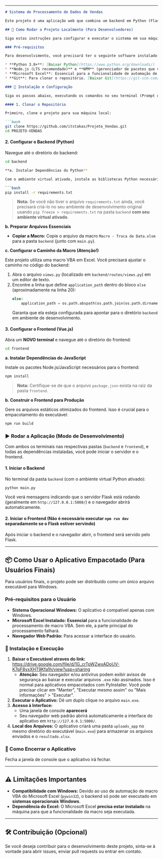 
-----

````markdown
# Sistema de Processamento de Dados de Vendas

Este projeto é uma aplicação web que combina um backend em Python (Flask) e um frontend em Vue.js para processar e analisar dados de vendas a partir de arquivos CSV e Excel.

## 🚀 Como Rodar o Projeto Localmente (Para Desenvolvedores)

Siga estas instruções para configurar e executar o sistema em sua máquina para desenvolvimento.

### Pré-requisitos

Para desenvolvimento, você precisará ter o seguinte software instalado:

* **Python 3.8+**: [Baixar Python](https://www.python.org/downloads/)
* **Node.js (LTS recomendado)** e **NPM** (gerenciador de pacotes que vem com o Node.js): [Baixar Node.js](https://nodejs.org/en/download/)
* **Microsoft Excel**: Essencial para a funcionalidade de automação de macro VBA.
* **Git**: Para clonar o repositório. [Baixar Git](https://git-scm.com/downloads)

### 💾 Instalação e Configuração

Siga os passos abaixo, executando os comandos no seu terminal (Prompt de Comando ou PowerShell no Windows, Terminal no macOS/Linux).

#### 1. Clonar o Repositório

Primeiro, clone o projeto para sua máquina local:

```bash
git clone https://github.com/itstakas/Projeto_Vendas.git
cd PROJETO-VENDAS
````

#### 2\. Configurar o Backend (Python)

Navegue até o diretório do backend:

```bash
cd backend

**a. Instalar Dependências do Python**

Com o ambiente virtual ativado, instale as bibliotecas Python necessárias:

```bash
pip install -r requirements.txt
```

> **Nota:** Se você não tiver o arquivo `requirements.txt` ainda, você precisará criá-lo no seu ambiente de desenvolvimento original usando `pip freeze > requirements.txt` na pasta `backend` **com seu ambiente virtual ativado**.

**b. Preparar Arquivos Essenciais**

  * **Copiar a Macro:** Copie o arquivo da macro `Macro - Troca de Data.xlsm` para a pasta `backend` (junto com `main.py`).

**c. Configurar o Caminho da Macro (Atenção\!)**

Este projeto utiliza uma macro VBA em Excel. Você precisará ajustar o caminho no código do backend:

1.  Abra o arquivo `views.py` (localizado em `backend/routes/views.py`) em um editor de texto.
2.  Encontre a linha que define `application_path` dentro do bloco `else` (aproximadamente na linha 20):
    ```python
    else:
        application_path = os.path.abspath(os.path.join(os.path.dirname(os.path.abspath(__file__)), '..'))
    ```
    Garanta que ela esteja configurada para apontar para o diretório `backend` em ambiente de desenvolvimento.

#### 3\. Configurar o Frontend (Vue.js)

Abra um **NOVO terminal** e navegue até o diretório do frontend:

```bash
cd frontend
```

**a. Instalar Dependências do JavaScript**

Instale os pacotes Node.js/JavaScript necessários para o frontend:

```bash
npm install
```

> **Nota:** Certifique-se de que o arquivo `package.json` exista na raiz da pasta `frontend`.

**b. Construir o Frontend para Produção**

Gere os arquivos estáticos otimizados do frontend. Isso é crucial para o empacotamento do executável:

```bash
npm run build
```

### ▶️ Rodar a Aplicação (Modo de Desenvolvimento)

Com ambos os terminais nas respectivas pastas (`backend` e `frontend`), e todas as dependências instaladas, você pode iniciar o servidor e o frontend.

#### 1\. Iniciar o Backend

No terminal da pasta `backend` (com o ambiente virtual Python ativado):

```bash
python main.py
```

Você verá mensagens indicando que o servidor Flask está rodando (geralmente em `http://127.0.0.1:5000/`) e o navegador abrirá automaticamente.

#### 2\. Iniciar o Frontend (Não é necessário executar `npm run dev` separadamente se o Flask estiver servindo)

Após iniciar o backend e o navegador abrir, o frontend será servido pelo Flask.

-----

## 📦 Como Usar o Aplicativo Empacotado (Para Usuários Finais)

Para usuários finais, o projeto pode ser distribuído como um único arquivo executável para Windows.

### Pré-requisitos para o Usuário

  * **Sistema Operacional Windows:** O aplicativo é compatível apenas com Windows.
  * **Microsoft Excel Instalado:** **Essencial** para a funcionalidade de processamento de macro VBA. Sem ele, a parte principal do processamento falhará.
  * **Navegador Web Padrão:** Para acessar a interface do usuário.

### 💾 Instalação e Execução

1.  **Baixar o Executável atraves do link:** https://drive.google.com/file/d/1G_crTpWZwxADoUV-K7pF8yxXHT9Kfa1h/view?usp=sharing
      * **Atenção:** Seu navegador e/ou antivírus podem exibir avisos de segurança ao baixar e executar arquivos `.exe` não assinados. Isso é normal para aplicativos empacotados com PyInstaller. Você pode precisar clicar em "Manter", "Executar mesmo assim" ou "Mais informações" \> "Executar".
2.  **Executar o Aplicativo:** Dê um duplo clique no arquivo `main.exe`.
3.  **Acesso à Interface:**
      * Uma janela de console **aparecerá**
      * Seu navegador web padrão abrirá automaticamente a interface do aplicativo em `http://127.0.0.1:5000/`.
4.  **Local dos Arquivos:** O aplicativo criará uma pasta `uploads_app` no mesmo diretório do executável (`main.exe`) para armazenar os arquivos enviados e o `resultado.xlsx`.

### 🛑 Como Encerrar o Aplicativo

Fecha a janela de console que o aplicativo irá fechar.

-----

## ⚠️ Limitações Importantes

  * **Compatibilidade com Windows:** Devido ao uso de automação de macro VBA do Microsoft Excel (`pywin32`), o backend só pode ser executado em **sistemas operacionais Windows**.
  * **Dependência do Excel:** O Microsoft Excel **precisa estar instalado** na máquina para que a funcionalidade da macro seja executada.

-----

## 🛠️ Contribuição (Opcional)

Se você deseja contribuir para o desenvolvimento deste projeto, sinta-se à vontade para abrir issues, enviar pull requests ou entrar em contato.

```
```